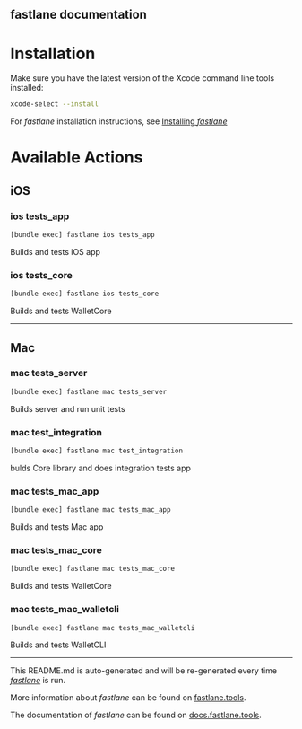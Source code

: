 fastlane documentation
----

# Installation

Make sure you have the latest version of the Xcode command line tools installed:

```sh
xcode-select --install
```

For _fastlane_ installation instructions, see [Installing _fastlane_](https://docs.fastlane.tools/#installing-fastlane)

# Available Actions

## iOS

### ios tests_app

```sh
[bundle exec] fastlane ios tests_app
```

Builds and tests iOS app

### ios tests_core

```sh
[bundle exec] fastlane ios tests_core
```

Builds and tests WalletCore

----


## Mac

### mac tests_server

```sh
[bundle exec] fastlane mac tests_server
```

Builds server and run unit tests

### mac test_integration

```sh
[bundle exec] fastlane mac test_integration
```

bulds Core library and does integration tests app

### mac tests_mac_app

```sh
[bundle exec] fastlane mac tests_mac_app
```

Builds and tests Mac app

### mac tests_mac_core

```sh
[bundle exec] fastlane mac tests_mac_core
```

Builds and tests WalletCore

### mac tests_mac_walletcli

```sh
[bundle exec] fastlane mac tests_mac_walletcli
```

Builds and tests WalletCLI

----

This README.md is auto-generated and will be re-generated every time [_fastlane_](https://fastlane.tools) is run.

More information about _fastlane_ can be found on [fastlane.tools](https://fastlane.tools).

The documentation of _fastlane_ can be found on [docs.fastlane.tools](https://docs.fastlane.tools).

